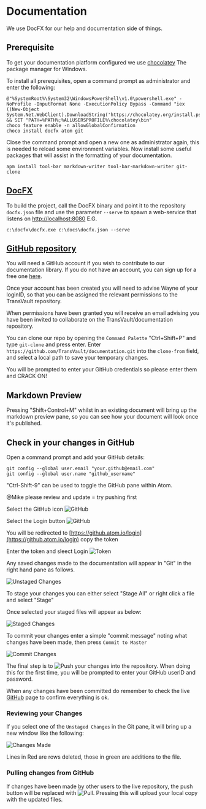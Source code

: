 # Documentation
We use DocFX for our help and documentation side of things.

## Prerequisite

To get your documentation platform configured we use [chocolatey](https://chocolatey.org/) The package manager for Windows.

To install all prerequisites, open a command prompt as administrator and enter the following:

```
@"%SystemRoot%\System32\WindowsPowerShell\v1.0\powershell.exe" -NoProfile -InputFormat None -ExecutionPolicy Bypass -Command "iex ((New-Object System.Net.WebClient).DownloadString('https://chocolatey.org/install.ps1'))" && SET "PATH=%PATH%;%ALLUSERSPROFILE%\chocolatey\bin"
choco feature enable -n allowGlobalConfirmation
choco install docfx atom git
```

Close the command prompt and open a new one  as administrator again, this is needed to reload some environment variables. Now install some useful packages that will assist in the formatting of your documentation.

```
apm install tool-bar markdown-writer tool-bar-markdown-writer git-clone
```

## [DocFX](https://dotnet.github.io/docfx/)

To build the project, call the DocFX binary and point it to the repository ```docfx.json``` file and use the parameter ```--serve``` to spawn a web-service that listens on [http://localhost:8080](http://localhost:8080) E.G.

```
c:\docfx\docfx.exe c:\docs\docfx.json --serve
```

## [GitHub repository](https://github.com/TransVault/documentation)
You will need a GitHub account if you wish to contribute to our documentation library. If you do not have an account, you can sign up for a free one [here](https://github.com/join).

Once your account has been created you will need to advise Wayne of your loginID, so that you can be assigned the relevant permissions to the TransVault repository.

When permissions have been granted you will receive an email advising you have been invited  to collaborate on the TransVault/documentation repository.

You can clone our repo by opening the `Command Palette` "Ctrl+Shift+P" and type `git-clone` and press enter.
Enter `https://github.com/TransVault/documentation.git` into the `clone-from` field, and select a local path to save your temporary changes.

You will be prompted to enter your GitHub credentials so please enter them and CRACK ON!

## Markdown Preview
Pressing "Shift+Control+M" whilst in an existing document will bring up the markdown preview pane, so you can see how your document will look once it's published.

## Check in your changes in GitHub

Open a command prompt and add your GitHub details:

```
git config --global user.email "your.github@email.com"
git config --global user.name "github_username"
```

"Ctrl-Shift-9" can be used to toggle the GitHub pane within Atom.

@Mike please review and update = try pushing first

Select the GitHub icon ![GitHub](images/atom/git.png "GitHub")

Select the Login button ![GitHub](images/atom/login.png "GitHub")

You will be redirected to [https://github.atom.io/login](https://github.atom.io/login) copy the token

Enter the token and sleect Login ![Token](images/atom/token.png "Token")


Any saved changes made to the documentation will appear in "Git" in the right hand pane as follows.

![Unstaged Changes](images/atom/unstaged-changes.jpg "Unstaged Changes")

To stage your changes you can either select "Stage All" or right click a file and select "Stage"

Once selected your staged files will appear as below:

![Staged Changes](images/atom/staged-changes.jpg "Staged Changes")

To commit your changes enter a simple "commit message" noting what changes have been made, then press `Commit to Master`

![Commit Changes](images/atom/commit-changes.jpg "Commit")

The final step is to ![Push](images/atom/push.jpg "Push Bottom Right") your changes into the repository. When doing this for the first time, you will be prompted to enter your GitHub userID and password.

When any changes have been committed do remember to check the live [GitHub](https://github.com/TransVault/documentation "GitHub") page to confirm everything is ok.

### Reviewing your Changes

If you select one of the `Unstaged Changes` in the Git pane, it will bring up a new window like the following:

![Changes Made](images/atom/changes-made.jpg "Changes Made")

Lines in Red are rows deleted, those in green are additions to the file.

### Pulling changes from GitHub

If changes have been made by other users to the live repository, the push button will be replaced with ![Pull](images/atom/pull.jpg "Pull Bottom Right").  Pressing this will upload your local copy with the updated files.
